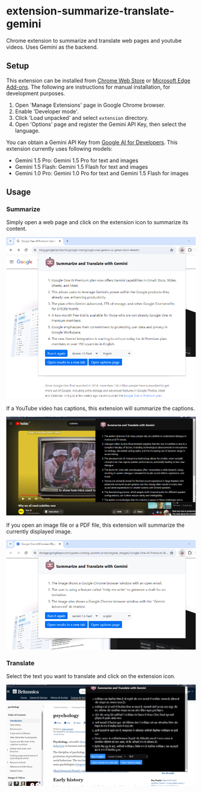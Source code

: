# extension-summarize-translate-gemini

Chrome extension to summarize and translate web pages and youtube videos. Uses Gemini as the backend. 

## Setup

This extension can be installed from [Chrome Web Store](https://chromewebstore.google.com/detail/hmdcbbbdmfapkpdaganadiihfmdnpngi) or [Microsoft Edge Add-ons](https://microsoftedge.microsoft.com/addons/detail/ljmmilamifhanifgbfliknbicfjllheb).
The following are instructions for manual installation, for development purposes.

1. Open 'Manage Extensions' page in Google Chrome browser.
2. Enable 'Developer mode'.
3. Click 'Load unpacked' and select `extension` directory.
4. Open 'Options' page and register the Gemini API Key, then select the language.

You can obtain a Gemini API Key from [Google AI for Developers](https://ai.google.dev/).
This extension currently uses following models:

- Gemini 1.5 Pro: Gemini 1.5 Pro for text and images
- Gemini 1.5 Flash: Gemini 1.5 Flash for text and images
- Gemini 1.0 Pro: Gemini 1.0 Pro for text and Gemini 1.5 Flash for images

## Usage

### Summarize

Simply open a web page and click on the extension icon to summarize its content.

![Summarize](img/screenshot_summarize.png)

If a YouTube video has captions, this extension will summarize the captions.

![Summarize - YouTube](img/screenshot_youtube.png)

If you open an image file or a PDF file, this extension will summarize the currently displayed image.

![Summarize - Image](img/screenshot_image.png)

### Translate

Select the text you want to translate and click on the extension icon.

![Translate](img/screenshot_translate.png)

